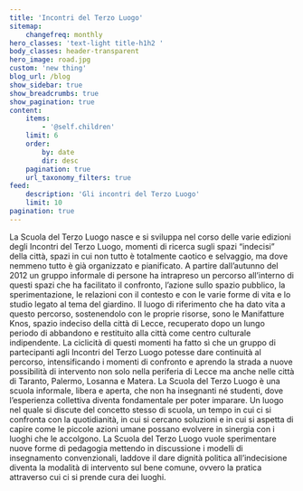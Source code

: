 ```yaml
---
title: 'Incontri del Terzo Luogo'
sitemap:
    changefreq: monthly
hero_classes: 'text-light title-h1h2 '
body_classes: header-transparent
hero_image: road.jpg
custom: 'new thing'
blog_url: /blog
show_sidebar: true
show_breadcrumbs: true
show_pagination: true
content:
    items:
        - '@self.children'
    limit: 6
    order:
        by: date
        dir: desc
    pagination: true
    url_taxonomy_filters: true
feed:
    description: 'Gli incontri del Terzo Luogo'
    limit: 10
pagination: true
---
```


La Scuola del Terzo Luogo nasce e si sviluppa nel corso delle varie edizioni degli Incontri del Terzo Luogo, momenti di ricerca sugli spazi “indecisi” della città, spazi in cui non tutto è totalmente caotico e selvaggio, ma dove nemmeno tutto è già organizzato e pianificato. 
A partire dall’autunno del 2012 un gruppo informale di persone ha intrapreso un percorso all’interno di questi spazi che ha facilitato il confronto, l’azione sullo spazio pubblico, la sperimentazione, le relazioni con il contesto e con le varie forme di vita e lo studio legato al tema del giardino. Il luogo di riferimento che ha dato vita a questo percorso, sostenendolo con le proprie risorse, sono le Manifatture Knos, spazio indeciso della città di Lecce, recuperato dopo un lungo periodo di abbandono e restituito alla città come centro culturale indipendente.
La ciclicità di questi momenti ha fatto sì che un gruppo di partecipanti agli Incontri del Terzo Luogo potesse dare continuità al percorso, intensificando i momenti di confronto e aprendo la strada a nuove possibilità di intervento non solo nella periferia di Lecce ma anche nelle città di Taranto, Palermo, Losanna e Matera.
La Scuola del Terzo Luogo è una scuola informale, libera e aperta, che non ha insegnanti né studenti, dove l’esperienza collettiva diventa fondamentale per poter imparare. Un luogo nel quale si discute del concetto stesso di scuola, un tempo in cui ci si confronta con la quotidianità, in cui si cercano soluzioni e in cui si aspetta di capire come le piccole azioni umane possano evolvere in sinergia con i luoghi che le accolgono. 
La Scuola del Terzo Luogo vuole sperimentare nuove forme di pedagogia mettendo in discussione i modelli di insegnamento convenzionali, laddove il dare dignità politica all’indecisione diventa la modalità di intervento sul bene comune, ovvero la pratica attraverso cui ci si prende cura dei luoghi.

